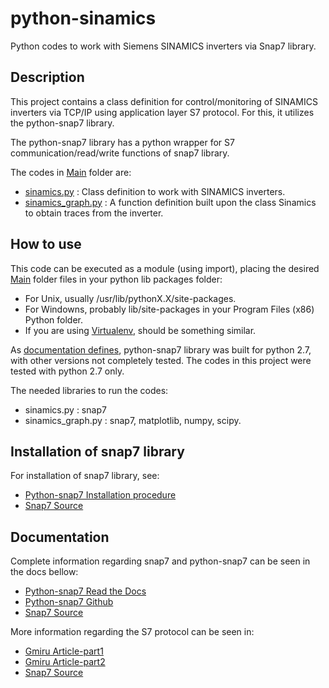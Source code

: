 # python-sinamics
Python codes to work with Siemens SINAMICS inverters via Snap7 library.

## Description
This project contains a class definition for control/monitoring of SINAMICS inverters via TCP/IP using application layer S7 protocol. For this, it utilizes the python-snap7 library.

The python-snap7 library has a python wrapper for S7 communication/read/write functions of snap7 library.

The codes in [Main](Main/) folder are:
- [sinamics.py](Main/sinamics.py) : Class definition to work with SINAMICS inverters.
- [sinamics_graph.py](Main/sinamics_graph.py) : A function definition built upon the class Sinamics to obtain traces from the inverter.

## How to use
This code can be executed as a module (using import), placing the desired [Main](Main/) folder files in your python lib packages folder:
- For Unix, usually /usr/lib/pythonX.X/site-packages.
- For Windowns, probably lib/site-packages in your Program Files (x86) Python folder.
- If you are using [Virtualenv](https://virtualenv.pypa.io/en/latest/), should be something similar.

As [documentation defines](https://python-snap7.readthedocs.io/en/latest/introduction.html), python-snap7 library was built for python 2.7, with other versions not completely tested. The codes in this project were tested with python 2.7 only.

The needed libraries to run the codes:
- sinamics.py : snap7
- sinamics_graph.py : snap7, matplotlib, numpy, scipy.

## Installation of snap7 library
For installation of snap7 library, see:
- [Python-snap7 Installation procedure](https://python-snap7.readthedocs.io/en/latest/installation.html)
- [Snap7 Source](http://snap7.sourceforge.net/home.html)

## Documentation
Complete information regarding snap7 and python-snap7 can be seen in the docs bellow:
- [Python-snap7 Read the Docs](https://python-snap7.readthedocs.io)
- [Python-snap7 Github](https://github.com/gijzelaerr/python-snap7)
- [Snap7 Source](http://snap7.sourceforge.net/home.html)

More information regarding the S7 protocol can be seen in:
- [Gmiru Article-part1](http://gmiru.com/article/s7comm/)
- [Gmiru Article-part2](http://gmiru.com/article/s7comm-part2/)
- [Snap7 Source](http://snap7.sourceforge.net/home.html)
